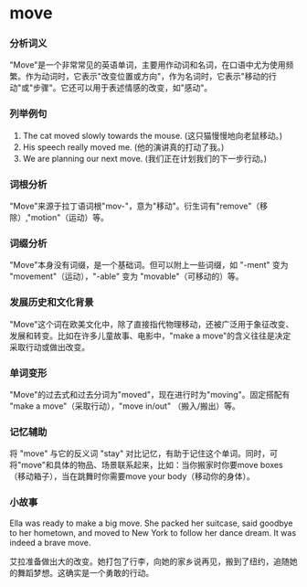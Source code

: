 # move

### 分析词义

  

"Move"是一个非常常见的英语单词，主要用作动词和名词，在口语中尤为使用频繁。作为动词时，它表示"改变位置或方向"，作为名词时，它表示"移动的行动"或"步骤"。它还可以用于表述情感的改变，如"感动"。

  

### 列举例句

  

1.  The cat moved slowly towards the mouse. (这只猫慢慢地向老鼠移动。)
2.  His speech really moved me. (他的演讲真的打动了我。)
3.  We are planning our next move. (我们正在计划我们的下一步行动。)

  

### 词根分析

  

"Move"来源于拉丁语词根"mov-"，意为"移动"。衍生词有"remove"（移除）,"motion"（运动）等。

  

### 词缀分析

  

"Move"本身没有词缀，是一个基础词。但可以附上一些词缀，如 "-ment" 变为 "movement"（运动），"-able" 变为 "movable"（可移动的）等。

  

### 发展历史和文化背景

  

"Move"这个词在欧美文化中，除了直接指代物理移动，还被广泛用于象征改变、发展和转变。比如在许多儿童故事、电影中，"make a move"的含义往往是决定采取行动或做出改变。

  

### 单词变形

  

"Move"的过去式和过去分词为"moved"，现在进行时为"moving"。固定搭配有 "make a move"（采取行动），"move in/out" （搬入/搬出）等。

  

### 记忆辅助

  

将 "move" 与它的反义词 "stay" 对比记忆，有助于记住这个单词。同时，可将"move"和具体的物品、场景联系起来，比如：当你搬家时你要move boxes（移动箱子），当在跳舞时你需要move your body（移动你的身体）。

  

### 小故事

  

Ella was ready to make a big move. She packed her suitcase, said goodbye to her hometown, and moved to New York to follow her dance dream. It was indeed a brave move.

  

艾拉准备做出大的改变。她打包了行李，向她的家乡说再见，搬到了纽约，追随她的舞蹈梦想。这确实是一个勇敢的行动。
